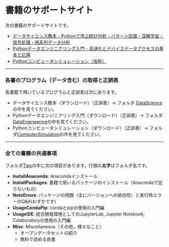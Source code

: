 # 書籍のサポートサイト
次の書籍のサポートサイトです。

- [データサイエンス教本 - Pythonで学ぶ統計分析・パターン認識・深層学習・信号処理・時系列データ分析](https://www.ohmsha.co.jp/book/9784274222900/)
- [Pythonデータエンジニアリング入門 - 高速化とデバイスデータアクセスの基本と応用](https://www.ohmsha.co.jp/book/9784274225345/)
- [Pythonコンピュータシミュレーション（仮称）](https://www.ohmsha.co.jp/)
---
### 各書のプログラム（データ含む）の取得と正誤表

各書籍で用いているプログラムと正誤表は次にあります。
- データサイエンス教本（ダウンロード）（正誤表）-> フォルダ [DataScience](./DataScience)の中を見てください。
- Pythonデータエンジニアリング入門（ダウンロード）（正誤表）-> フォルダ[DataEngineering](./DataEngineering)の中を見てください。
- Pythonコンピュータシミュレーション（ダウンロード）（正誤表）-> フォルダ[ComputerSimulation](./ComputerSimulation)の中を見てください。

---
### 全ての書籍の共通事項
フォルダ[Tips](./Tips)の中に次の項目があります。行頭の**太字**はフォルダ名です。

- **InstallAnaconda**: Anacondaインストール
- **InstallPackages**: 書籍で用いるパッケージのインストール（Anacondaで足りないもの）
- **NoteErrors**: パッケージの問題（主にバージョンへの依存性）と実行時エラーのQ&A(わずかです)
- **UsageCondaPip**: condaとpipの使用の入門編
- **UsageIDE**: 統合開発環境としてのJupyterLab, Jupyter Notebook, Colaboratoryの使用の入門編
- **Misc**: Miscellaneous（その他，様々なこと）
   - オープンデータセットの紹介
   - 無料で読める良書
